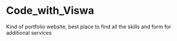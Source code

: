 # Code_with_Viswa
Kind of portfolio website, best place to find all the skills and form for additional services
